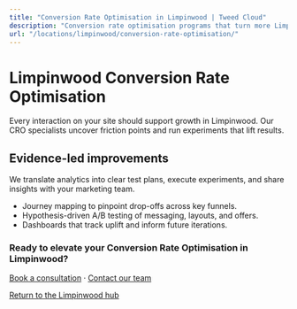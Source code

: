 ```yaml
---
title: "Conversion Rate Optimisation in Limpinwood | Tweed Cloud"
description: "Conversion rate optimisation programs that turn more Limpinwood visitors into customers."
url: "/locations/limpinwood/conversion-rate-optimisation/"
---
```


# Limpinwood Conversion Rate Optimisation

Every interaction on your site should support growth in Limpinwood. Our CRO specialists uncover friction points and run experiments that lift results.

## Evidence-led improvements

We translate analytics into clear test plans, execute experiments, and share insights with your marketing team.

- Journey mapping to pinpoint drop-offs across key funnels.
- Hypothesis-driven A/B testing of messaging, layouts, and offers.
- Dashboards that track uplift and inform future iterations.

### Ready to elevate your Conversion Rate Optimisation in Limpinwood?

[Book a consultation](/consultation/) · [Contact our team](/contact/)

[Return to the Limpinwood hub](/locations/limpinwood/)
